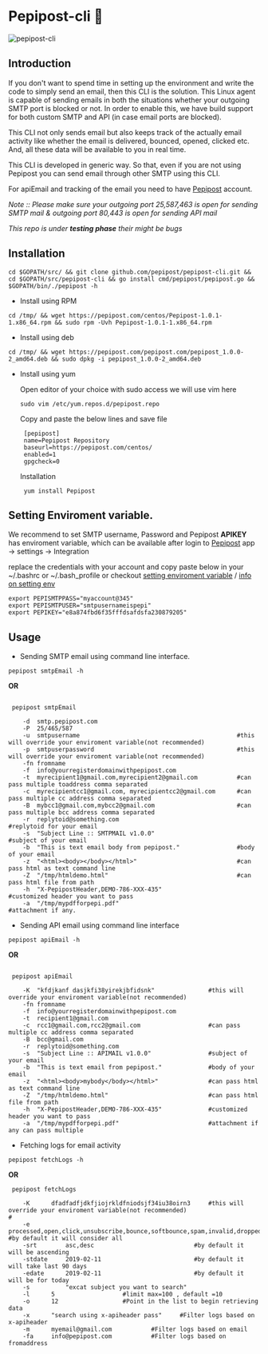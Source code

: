 # Pepipost-cli :penguin:

![pepipost-cli](http://app1.falconide.com/integration_imgs/pepi-cli.png)

## Introduction

If you don't want to spend time in setting up the environment and write the code to simply send an email, then this CLI is the solution. This Linux agent is capable of sending emails in both the situations whether your outgoing SMTP port is blocked or not. In order to enable this, we have build support for both custom SMTP and API (in case email ports are blocked).

This CLI not only sends email but also keeps track of the actually email activity like whether the email is delivered, bounced, opened, clicked etc. And, all these data will be available to you in real time.

This CLI is developed in generic way. So that, even if you are not using Pepipost you can send email through other SMTP using this CLI.

For apiEmail and tracking of the email you need to have [Pepipost](http://www.pepipost.com/?utm_campaign=GitHublinuxagent&utm_medium=Github&utm_source=Githublinuxagent) account.

*Note :: Please make sure your outgoing port 25,587,463 is open for sending SMTP mail*
        *& outgoing port 80,443 is open for sending API mail*
	
*This repo is under **testing phase** their might be bugs*

## Installation

`cd $GOPATH/src/ && git clone github.com/pepipost/pepipost-cli.git && cd $GOPATH/src/pepipost-cli && go install cmd/pepipost/pepipost.go && $GOPATH/bin/./pepipost -h`

* Install using RPM

`cd /tmp/ && wget https://pepipost.com/centos/Pepipost-1.0.1-1.x86_64.rpm && sudo rpm -Uvh Pepipost-1.0.1-1.x86_64.rpm`

* Install using deb

`cd /tmp/ && wget https://pepipost.com/pepipost.com/pepipost_1.0.0-2_amd64.deb && sudo dpkg -i pepipost_1.0.0-2_amd64.deb`

* Install using yum

  Open editor of your choice with sudo access we will use vim here

  ```
  sudo vim /etc/yum.repos.d/pepipost.repo
  ```
  Copy and paste the below lines and save file
  
  ```
   [pepipost]
   name=Pepipost Repository
   baseurl=https://pepipost.com/centos/
   enabled=1
   gpgcheck=0

  ```
   Installation 
  
  ```
   yum install Pepipost
  ```

## Setting Enviroment variable.

We recommend to set SMTP username, Password and Pepipost **APIKEY** has enviroment variable, which can be available after login to [Pepipost](https://app.pepipost.com/) app -> settings -> Integration 

replace the credentials with your account and copy paste below in your ~/.bashrc or ~/.bash_profile or checkout [setting enviroment variable](https://www.digitalocean.com/community/tutorials/how-to-read-and-set-environmental-and-shell-variables-on-a-linux-vps) / [info on setting env](https://codeburst.io/linux-environment-variables-53cea0245dc9)


```shell 
export PEPISMTPPASS="myaccount@345"
export PEPISMTPUSER="smtpusernameispepi"
export PEPIKEY="e8a874fbd6f35fffdsafdsfa230879205"

```

## Usage

* Sending SMTP email using command line interface.

`pepipost smtpEmail -h`

   **OR**

```shell
  
 pepipost smtpEmail 
 
	-d	smtp.pepipost.com 
	-P	25/465/587
	-u	smtpusername                                            #this will override your enviroment variable(not recommended)
	-p	smtpuserpassword                                        #this will override your enviroment variable(not recommended)
	-fn	fromname
	-f	info@yourregisterdomainwithpepipost.com 
	-t	myrecipient1@gmail.com,myrecipient2@gmail.com           #can pass multiple toaddress comma separated 
	-c	myrecipientcc1@gmail.com, myrecipientcc2@gmail.com      #can pass multiple cc address comma separated
	-B	mybcc1@gmail.com,mybcc2@gmail.com                       #can pass multiple bcc address comma separated
	-r 	replytoid@something.com                                 #replytoid for your email
	-s 	"Subject Line :: SMTPMAIL v1.0.0"                       #subject of your email
	-b 	"This is text email body from pepipost."                #body of your email
	-z	"<html><body></body></html>"                            #can pass html as text command line
	-Z 	"/tmp/htmldemo.html"                                    #can pass html file from path  
	-h 	"X-PepipostHeader,DEMO-786-XXX-435"                     #customized header you want to pass
	-a 	"/tmp/mypdfforpepi.pdf"                                 #attachment if any.

```

* Sending API email using command line interface

`pepipost apiEmail -h`

   **OR**

```shell

 pepipost apiEmail

	-K  "kfdjkanf dasjkfi38yirekjbfidsnk"               #this will override your enviroment variable(not recommended)
	-fn	fromname
	-f	info@yourregisterdomainwithpepipost.com
	-t	recipient1@gmail.com 
	-c	rcc1@gmail.com,rcc2@gmail.com                   #can pass multiple cc address comma separated
	-B	bcc@gmail.com
	-r 	replytoid@something.com
	-s 	"Subject Line :: APIMAIL v1.0.0"                #subject of your email
	-b 	"This is text email from pepipost."             #body of your email
	-z	"<html><body>mybody</body></html>"              #can pass html as text command line 
	-Z 	"/tmp/htmldemo.html"                            #can pass html file from path 
	-h 	"X-PepipostHeader,DEMO-786-XXX-435"             #customized header you want to pass
	-a 	"/tmp/mypdfforpepi.pdf"                         #attachment if any can pass multiple

```
* Fetching logs for email activity

`pepipost fetchLogs -h`

   **OR**

```shell
 pepipost fetchLogs

	-K 		dfadfadfjdkfjiojrkldfniodsjf34iu38oirn3		#this will override your enviroment variable(not recommended)										#
	-e 		processed,open,click,unsubscribe,bounce,softbounce,spam,invalid,dropped,hardbounce	#by default it will consider all
	-srt 		asc,desc	                        #by default it will be ascending
	-stdate		2019-02-11	                        #by default it will take last 90 days		
	-edate		2019-02-11	                        #by default it will be for today
	-s      	"excat subject you want to search"													
	-l		5					#limit max=100 , default =10 
	-o		12					#Point in the list to begin retrieving data
	-x 		"search using x-apiheader pass"		#Filter logs based on x-apiheader
	-m 		myemail@gmail.com			#Filter logs based on email
	-fa		info@pepipost.com			#Filter logs based on fromaddress

```
